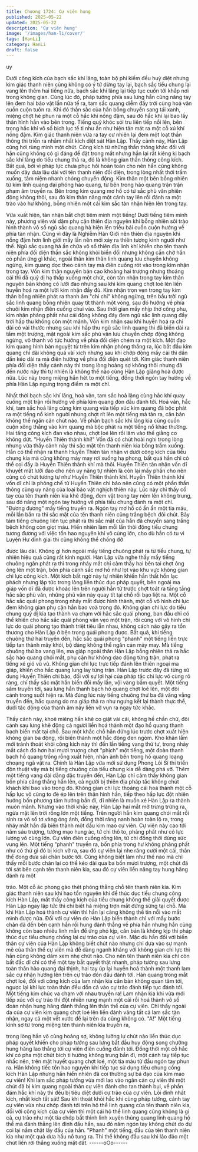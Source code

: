 ```yaml
---
title: Chương 1724: Cự viên hung
published: 2025-05-22
updated: 2025-05-22
description: 'Cự viên hung'
image: '/images/han-li/cover/'
tags: [HanLi]
category: HanLi
draft: false
---
```


uy

Dưới công kích của bạch sắc khí lãng, toàn bộ phi kiếm đều huỷ
diệt nhưng kim giác thanh niên cũng không có ý tứ dừng tay lại,
bạch sắc tiểu chung lại vang lên thêm hai tiếng nữa, bạch sắc khí
lãng lại tiếp tục cuốn tới khắp nơi trong không gian.
Cùng lúc đó, pháp tướng phía sau lưng hắn cũng nâng tay lên
đem hai bảo vật lần nữa tế ra, tam sắc quang diễm đầy trời cùng
hoả vân cuồn cuộn tuôn ra. Khi đó thần sắc của hắn bỗng chuyển
sang tái xanh, miệng chợt hé phun ra một cỗ hắc khí nồng đậm,
sau đó hắc khí lại bao lấy thân hình hắn vào bên trong.
Tiếng quỷ khóc sói tru liên tiếp nổi lên, bên trong hắc khí vô số
bịch lục tế ti như ẩn như hiện tản mát ra một cỗ xú khí nồng đậm.
Kim giác thanh niên vừa ra tay cư nhiên lại đem một loạt thần
thông thi triển ra nhằm nhất kích diệt sát Hàn Lập.
Thấy cảnh này, Hàn Lập cũng hơi rùng mình một chút.
Công kích từ những thần thông khác đối với hắn cũng không có
gì đáng để đặt trong mắt nhưng hắn lại rất kiêng kị bạch sắc khí
lãng do tiểu chung thả ra, đó là không gian thần thông công kích.
Bất quá, bởi vì pháp lực chưa phục hồi hoàn toàn cho nên hắn
cũng không muốn dây dưa lâu dài với tên thanh niên đối diện,
trong lòng nhất thời trầm xuống, tâm niệm nhanh chóng chuyển
động. Kim thân một bên bỗng nhiên tử kim linh quang đại phóng
hào quang, từ bên trong hào quang trận trận phạm âm truyền ra.
Bên trong kim quang mơ hồ có tử sắc phù văn phiên động không
thôi, sau đó kim thân nâng một cánh tay lên rồi đánh ra một trào
vào hư không, bỗng nhiên một cái kim sắc tàn nhận hiện lên trong
tay.

Vừa xuất hiện, tàn nhận bắt chợt tiêm minh một tiếng!
Dưới tiếng tiêm minh này, phương viên vài dặm phụ cận thiên địa
nguyên khí bỗng nhiên sôi trào hình thành vô số ngũ sắc quang
hà hiện lên triều bái cuồn cuộn hướng về phía tàn nhận. Cũng vì
đây là Nghiễm Hàn Giới nên thiên địa nguyên khí nồng đậm hơn
linh giới mấy lần nên mới xảy ra thiên tượng kinh người như thế.
Ngũ sắc quang hà ẩn chứa vô số thiên địa linh khí khiến cho tên
thanh niên phía đối diện thần sắc không khỏi biển đổi nhưng
không cần chờ hắn có phản ứng gì khác, ngoài thân kim thân linh
quang lưu chuyển không ngừng, kim quang dọc theo cánh tay mà
điên cuồng rót vào trong kim nhận trong tay. Vốn kim thân nguyên
bản cao khoảng hai trượng nhưng thoáng cái thì đã quỷ dị hạ
thấp xuống một chút, còn tàn nhận trong tay kim thân nguyên bản
không có lưỡi đao nhưng sau khi kim quang chợt loé lên liền
huyễn hoá ra một lưỡi kim nhận đầy đủ.
Kim nhận trọn vẹn trong tay kim thân bỗng nhiên phát ra thanh
âm "chi chi" không ngừng, trên bầu trời ngũ sắc linh quang bỗng
nhiên quay tít thành một vòng, sau đó hướng về phía chuôi kim
nhận điên cuồng chui vào. Sau thời gian mấy nhịp thở công phu,
kim nhận phảng phất như cái động không đáy đem ngũ sắc linh
quang đầy trời hấp thu không còn một mảnh.
Vốn kim nhận sau khi huyễn hoá ra chỉ dài có vài thước nhưng
sau khi hấp thu ngũ sắc linh quang thì đã biến dài ra tầm một
trượng, mặt ngoài kim sắc phù văn lưu chuyển chớp động không
ngừng, vô thanh vô tức hướng về phía đối diện chém ra một kích.
Một đạo kim quang hình bán nguyệt từ trên kim nhận phóng thẳng
ra, lúc bắt đầu kim quang chỉ dài không quá vài xích nhưng sau
khi chớp động mấy cái thì dần dần kéo dài ra mà điên hướng về
phía đối diện quét tới.
Kim giác thanh niên phía đối diện thấy cảnh này thì trong lòng
hoảng sợ không thôi nhưng đã đến nước này thì tự nhiên là
không thể nào cùng Hàn Lập giảng hoà được nữa. Lúc này trong
miệng hắn hét to một tiếng, đồng thời ngón tay hướng về phía
Hàn Lập ngưng trọng điểm ra một chỉ.

Nhất thời bạch sắc khí lãng, hoả vân, tam sắc hoả lãng cùng hắc
khí quay cuồng một trận rồi hướng về phía kim quang đón đầu
đánh tới.
Hoả vân, hắc khí, tam sắc hoả lãng cùng kim quang vừa tiếp xúc
kim quang đã bộc phát ra một tiếng nổ kinh người nhưng chợt rít
lên một tiếng mà tản ra, căn bản không thể ngăn cản chút nào. Về
phần bạch sắc khí lãng kia cũng cuồn cuộn xông thẳng vào kim
quang mà bộc phát ra một tiếng nổ khác thường.
Hai tầng công kích đan vào nhau, chợt loé lên rồi lâm vào thế
giằng co không dứt.
"Huyền Thiên thánh khí!"
Vốn đã có chút hoài nghi trong lòng nhưng vừa thấy cảnh này thì
sắc mặt tên thanh niên kia bỗng trầm xuống. Hắn có thể nhận ra
thanh Huyền Thiên tàn nhận vì dưới công kích của tiểu chung kia
mà cũng không mảy may rơi xuống hạ phong, bất quá hắn chỉ có
thể coi đấy là Huyền Thiên thánh khí mà thôi.
Huyền Thiên tàn nhận vốn dĩ khuyết mất lưỡi đao cho nên uy
năng tự nhiên là còn lại mấy phần cho nên cũng có chút tương tự
như Huyền Thiên thánh khí. Huyền Thiên thánh khí vốn dĩ chỉ là
phỏng chế từ Huyền Thiên chi bảo nên cũng có một phần thần
thông cùng uy năng của loại bảo vật nghịch thiên này.
Lúc này chỉ thấy cổ tay của tên thanh niên kia khẽ động, đem vật
trong tay ném lên không trung, sau đó nâng một ngón tay hướng
về phía tiểu chung đánh ra một chỉ.
"Đương đương" mấy tiếng truyền ra.
Ngón tay mơ hồ có ẩn ẩn một tia máu, mỗi lần bắn ra thì sắc mặt
của tên thanh niên cũng trắng bệch đôi chút. Bảy tám tiếng
chuông liên tục phát ra thì sắc mặt của hắn đã chuyển sang trắng
bệch không còn giọt máu. Hiển nhiên làm mỗi lần thôi động tiểu
chung tương đương với việc tổn hao nguyên khí vô cùng lớn, cho
dù hắn có tu vi Luyện Hư đỉnh giai thì cũng không thể chống đỡ

được lâu dài.
Không gì hơn ngoài mấy tiếng chuông phát ra từ tiểu chung, tự
nhiên hiệu quả cũng rất kinh người.
Hàn Lập vừa nghe thấy mấy tiếng chuông ngân phát ra thì trong
nháy mắt chỉ cảm thấy hai bên tai chợt ông ông lên một trận, bốn
phía cảnh sắc mơ hồ như lọt vào khu vực không gian chi lực công
kích. Một kích bất ngờ này tự nhiên khiến hắn thất hồn lạc phách
nhưng lập tức trong lòng liền thúc dục pháp quyết, bên ngoài ma
giáp vốn dĩ đã được khoác lên trên người hắn từ trước chợt toát
ra tầng tầng hắc sắc phù văn, những phù văn này quay tít tại chỗ
rồi bạo liệt ra. Một cỗ hắc sắc quái phong trong nháy mắt được
hình thành, một cỗ vô hình chi lực đem không gian phụ cận hắn
bao voà trong đó.
Không gian chi lực do tiểu chung quỷ dị kia tạo thành va chạm với
hắc sắc quái phong, ban đầu chỉ có thể khiến cho hắc sắc quái
phong vặn vẹo một trận, rồi cùng với vô hình chi lực do quái
phong tạo thành triệt tiêu lẫn nhau, không cách nào gây ra tổn
thương cho Hàn Lập ở bên trong quái phong được.
Bất quá, khi tiếng chuông thứ hai truyền đến, hắc sắc quái phong
"phanh" một tiếng liền trực tiếp tan thành mây khói, bộ dáng
không thể ngăn cản mảy may. Mà tiếng chuông thứ ba vang lên,
ma giáp ngoài thân Hàn Lập bỗng nhiên thả ra hắc sắc hào quang
chói mắt, phụ cận hư không dao động từng trận, phát ra tiếng xé
gió vù vù.
Không gian chi lực trực tiếp đánh lên thiên ngoại ma giáp, khiến
cho hắc quang lung lay từng trận. Hàn Lập trước đây đã từng sử
dụng Huyền Thiên chi bảo, đối với sự lợi hại của pháp tắc chi lực
vô cùng rõ ràng, chỉ thấy sắc mặt hắn biến đổi mấy lần, vội vàng
bấm quyết.
Một tiếng sấm truyền tới, sau lưng hắn thanh bạch hồ quang chợt
loé lên, một đôi cánh trong suốt hiện ra. Mà đúng lúc này tiếng
chuông thứ ba đã văng vẳng truyền đến, hắc quang do ma giáp
thả ra như ngưng kết lại thành thực thể, dưới tác động của thanh
âm này liền vỡ vụn ra ngay tức khắc.

Thấy cảnh này, khoẽ miêng hắn khẽ co giật vài cái, không hề
chần chừ, đôi cánh sau lưng khẽ động cả người liền hoá thành
một đạo hồ quang thanh bạch biến mất tại chỗ. Sau một khắc chỗ
hắn đứng lúc trước chợt xuất hiện không gian ba động, rồi biến
thành một hắc động đen ngòm.
Khó khăn lắm mới tránh thoát khỏi công kích này thì đến lần tiếng
vang thứ tư, trong nháy mắt cách đó hơn hai mươi trượng chợt
"phịch" một tiếng, một đoàn thanh bạch hồ quang trống rỗng xuất
hiện, nhân ảnh bên trong hồ quang loạng choạng ngã vật ra.
Chính là Hàn Lập vừa mới sử dụng Phong Lôi Sí thi triển độn
thuật vậy mà bị tiếng chuông của tiểu chung kia dễ dàng phá vỡ.
Thêm một tiếng vang dài dằng dặc truyền đến, Hàn Lập chỉ cảm
thấy không gian bốn phía căng thẳng hẳn lên, cả người bị thiên
địa pháp tắc không chút khách khí bao vào trong đó. Không gian
chi lực thoáng cái hoá thành một cỗ hấp lực vô cùng to đè ép lên
trên thân hình hắn, tiếp theo hấp lực đột nhiên hướng bốn
phương tám hướng bắn đi, dĩ nhiên là muốn xé Hàn Lập ra thành
muôn mảnh.
Nhưng vào thời khắc này, Hàn Lập hai mắt mở trừng trừng ra,
ngửa mặt lên trời rống lớn một tiếng.
Trên người hắn kim quang chói mắt rồi sinh ra vô số tơ vàng óng
ánh, đồng thời răng nanh hoàn toàn lộ ra, trong nháy mắt hắn đã
biên thành một đầu kim mao cự viên.
Cự viên này cao tới năm sáu trượng, tướng mạo hung ác, tứ chi
thô to, phảng phất như có lực lượng vô cùng lớn.
Cự viên điên cuồng rống lên, tứ chi đồng thời dùng sức vung lên.
Một tiếng "phanh" truyền ra, bốn phía trong hư không phảng phất
như có thứ gì đó bị kích vỡ ra, sau đó cự viên lại nhe răng cười
một cái, thân thể đong đưa sải chân bước tới. Cũng không biết
làm như thế nào mà chỉ thấy mỗi bước chân lại có thể kéo dài
qua ba bốn mươi trượng, một chút đã tới sát bên cạnh tên thanh
niên kia, sau đó cự viên liền nâng tay hung hăng đánh ra một

trảo.
Một cỗ ác phong gào thét phóng thẳng chỗ tên thanh niên kia.
Kim giác thanh niên sau khi hao tổn nguyên khí để thúc dục tiểu
chung công kích Hàn Lập, mắt thấy công kích của tiểu chung
không thể giải quyết được Hàn Lập ngay lập tức thì chỉ biết há
miệng trợn mắt đứng sững tại chỗ. Mà khi Hàn Lập hoá thành cự
viên thì hắn lại càng không thể tin nổi vào mắt mình được nữa.
Đối với cự viên do Hàn Lập biến thành chỉ với mấy bước chân đã
đến bên cạnh hắn rồi hung đánh thẳng về phía hắn nhưng hắn
cũng không còn bao nhiêu linh mẫn để ứng phó kịp, căn bản là
không kịp thi pháp thúc dục tiểu chung chống lại cự trảo của cự
viên.
Mặc dù hắn đối với biến thân cự viên của Hàn Lập không biết
chút nào nhưng chỉ dựa vào sự mạnh mẽ của thân thể cự viên
mà đễ dàng ngạnh kháng với không gian chi lực thì hắn cũng
không dám xem nhẹ chút nào. Cho nên tên thanh niên kia chỉ còn
bất đắc dĩ chỉ có thể một tay bắt quyết thật nhanh, pháp tướng
sau lưng toàn thân hào quang đại thịnh, hai tay úp lại huyễn hoá
thành một thanh lam sắc cự nhận hướng lên trên cự trảo đón đầu
đánh tới.
Hàn quang trong mắt chợt loé, đối với công kích của lam nhận kia
căn bản không quan tâm tới, ngược lại khí lực toàn thân đều dồn
cả vào cự trảo đánh tiếp tục đánh tới.
Một tiếng kim chúc va chạm với nhau truyền ra!
Lam nhận kia khi vừa mới tiếp xúc với cự trảo thì đột nhiên rung
mạnh một cái rồi hoá thành vô số đoản nhận hung hăng đánh
thẳng lên thân thể của cự viên. Chỉ thấy ngoài da của cự viên kim
quang chợt loé lên liền đánh văng tất cả lam sắc tàn nhận, ngay
cả một vết xước để lại trên da cũng không có.
"A!"
Một tiếng kinh sợ từ trong miệng tên thanh niên kia truyền ra,

trong lòng hắn vô cùng hoảng sợ, không lưỡng lự chút nào liền
thúc dục pháp quyết khiến cho pháp tướng sau lưng bắt đầu huy
động song chưởng hung hăng lao thẳng tới cự viên điên cuồng
đánh tới. Đồng thời một cỗ hắc khí có pha một chút bích ti hướng
không trung bắn đi, một cánh tay tiếp tục nhấc nên, trên mặt
huyết quang chợt loé, một tia máu từ đầu ngón tay phun ra.
Hắn không tiếc tổn hao nguyên khí tiếp tục sử dụng tiểu chung
công kích Hàn Lập nhưng hắn hiển nhiên đã coi thường sự bá
đạo của kim mao cự viên!
Khi lam sắc pháp tướng vừa mới lao vào ngăn cản cự viên thì
một chút đã bị kim quang ngoài thân cự viên đánh cho tan thành
bụi, về phần đám hắc khí này thì đều bị tiêu diệt dưới cự trảo của
cự viên.
Lôi đình nhất kích, nhất kích tất sát!
Sau khi thoát khỏi hắc khí cùng pháp tướng, cánh tay cự viên vừa
như chớp đánh tới trên hộ thể linh quang của tên thanh niên kia,
đối với công kích của cự viên thì một cái hộ thể linh quang cũng
không là gì cả, cự trảo như một tia chớp bất thình lình xuyên
thủng quang linh quang hộ thể mà đánh thẳng lên đỉnh đầu hắn,
sau đó năm ngón tay không chút do dự coi lại nắm chặt lấy đầu
của hắn.
"Phanh" một tiếng, đầu của tên thanh niên kia như một quả dưa
hấu nổ tung ra. Thi thể không đầu sau khi lảo đảo một chút liền
rơi thẳng xuống mặt đất.
------oOo------
